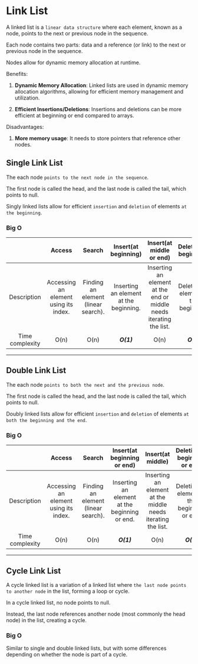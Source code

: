 # Link List

A linked list is a `linear data structure` where each element, known as a node, points to the next or previous node in the sequence.

Each node contains two parts: data and a reference (or link) to the next or previous node in the sequence.

Nodes allow for dynamic memory allocation at runtime.

Benefits:

1. **Dynamic Memory Allocation**: Linked lists are used in dynamic memory allocation algorithms, allowing for efficient memory management and utilization.

2. **Efficient Insertions/Deletions**: Insertions and deletions can be more efficient at beginning or end compared to arrays.

Disadvantages:

1. **More memory usage**: It needs to store pointers that reference other nodes.

## Single Link List

The each node `points to the next node in the sequence`.

The first node is called the head, and the last node is called the tail, which points to null.

Singly linked lists allow for efficient `insertion` and `deletion` of elements `at the beginning`.

### Big O

|                 |                Access                 |               Search                |          Insert(at beginning)          |                      Insert(at middle or end)                       |        Deletion(at beginning)         |                     Deletion(at middle or end)                     |
| :-------------: | :-----------------------------------: | :---------------------------------: | :------------------------------------: | :-----------------------------------------------------------------: | :-----------------------------------: | :----------------------------------------------------------------: |
|   Description   | Accessing an element using its index. | Finding an element (linear search). | Inserting an element at the beginning. | Inserting an element at the end or middle needs iterating the list. | Deleting an element at the beginning. | Deleting an element at the middle or end needs iterating the list. |
| Time complexity |                 O(n)                  |                O(n)                 |               **_O(1)_**               |                                O(n)                                 |              **_O(1)_**               |                                O(n)                                |

---

## Double Link List

The each node `points to both the next and the previous node`.

The first node is called the head, and the last node is called the tail, which points to null.

Doubly linked lists allow for efficient `insertion` and `deletion` of elements `at both the beginning and the end`.

### Big O

|                 |                Access                 |               Search                |          Insert(at beginning or end)          |                      Insert(at middle)                       |        Deletion(at beginning or end)         |                     Deletion(at middle)                     |
| :-------------: | :-----------------------------------: | :---------------------------------: | :-------------------------------------------: | :----------------------------------------------------------: | :------------------------------------------: | :---------------------------------------------------------: |
|   Description   | Accessing an element using its index. | Finding an element (linear search). | Inserting an element at the beginning or end. | Inserting an element at the middle needs iterating the list. | Deleting an element at the beginning or end. | Deleting an element at the middle needs iterating the list. |
| Time complexity |                 O(n)                  |                O(n)                 |                  **_O(1)_**                   |                             O(n)                             |                  **_O(1)_**                  |                            O(n)                             |

---

## Cycle Link List

A cycle linked list is a variation of a linked list where `the last node points to another node` in the list, forming a loop or cycle.

In a cycle linked list, no node points to null.

Instead, the last node references another node (most commonly the head node) in the list, creating a cycle.

### Big O

Similar to single and double linked lists, but with some differences depending on whether the node is part of a cycle.
